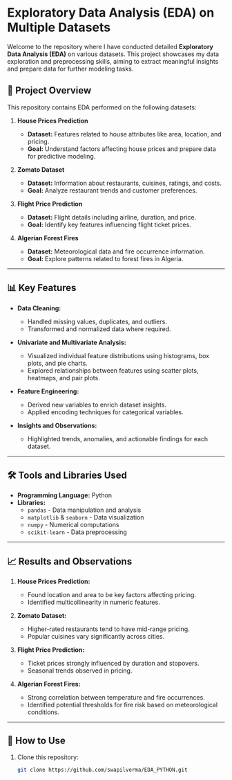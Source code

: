# Exploratory Data Analysis (EDA) on Multiple Datasets

Welcome to the repository where I have conducted detailed **Exploratory Data Analysis (EDA)** on various datasets. This project showcases my data exploration and preprocessing skills, aiming to extract meaningful insights and prepare data for further modeling tasks.

## 📂 Project Overview

This repository contains EDA performed on the following datasets:

1. **House Prices Prediction**  
   - **Dataset:** Features related to house attributes like area, location, and pricing.  
   - **Goal:** Understand factors affecting house prices and prepare data for predictive modeling.

2. **Zomato Dataset**  
   - **Dataset:** Information about restaurants, cuisines, ratings, and costs.  
   - **Goal:** Analyze restaurant trends and customer preferences.

3. **Flight Price Prediction**  
   - **Dataset:** Flight details including airline, duration, and price.  
   - **Goal:** Identify key features influencing flight ticket prices.

4. **Algerian Forest Fires**  
   - **Dataset:** Meteorological data and fire occurrence information.  
   - **Goal:** Explore patterns related to forest fires in Algeria.

---

## 📊 Key Features

- **Data Cleaning:**  
  - Handled missing values, duplicates, and outliers.  
  - Transformed and normalized data where required.

- **Univariate and Multivariate Analysis:**  
  - Visualized individual feature distributions using histograms, box plots, and pie charts.  
  - Explored relationships between features using scatter plots, heatmaps, and pair plots.

- **Feature Engineering:**  
  - Derived new variables to enrich dataset insights.  
  - Applied encoding techniques for categorical variables.

- **Insights and Observations:**  
  - Highlighted trends, anomalies, and actionable findings for each dataset.

---

## 🛠️ Tools and Libraries Used

- **Programming Language:** Python  
- **Libraries:**  
  - `pandas` - Data manipulation and analysis  
  - `matplotlib` & `seaborn` - Data visualization  
  - `numpy` - Numerical computations  
  - `scikit-learn` - Data preprocessing

---

## 📈 Results and Observations

1. **House Prices Prediction:**  
   - Found location and area to be key factors affecting pricing.  
   - Identified multicollinearity in numeric features.  

2. **Zomato Dataset:**  
   - Higher-rated restaurants tend to have mid-range pricing.  
   - Popular cuisines vary significantly across cities.

3. **Flight Price Prediction:**  
   - Ticket prices strongly influenced by duration and stopovers.  
   - Seasonal trends observed in pricing.

4. **Algerian Forest Fires:**  
   - Strong correlation between temperature and fire occurrences.  
   - Identified potential thresholds for fire risk based on meteorological conditions.

---

## 🚀 How to Use

1. Clone this repository:  
   ```bash
   git clone https://github.com/swapilverma/EDA_PYTHON.git
